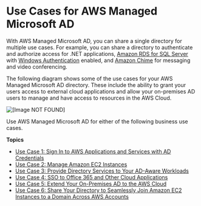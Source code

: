 # Use Cases for AWS Managed Microsoft AD<a name="ms_ad_use_cases"></a>

With AWS Managed Microsoft AD, you can share a single directory for multiple use cases\. For example, you can share a directory to authenticate and authorize access for \.NET applications, [Amazon RDS for SQL Server](https://aws.amazon.com/rds/sqlserver/) with [Windows Authentication](http://docs.aws.amazon.com/AmazonRDS/latest/UserGuide/USER_SQLServerWinAuth.html) enabled, and [Amazon Chime](https://chime.aws/) for messaging and video conferencing\.

The following diagram shows some of the use cases for your AWS Managed Microsoft AD directory\. These include the ability to grant your users access to external cloud applications and allow your on\-premises AD users to manage and have access to resources in the AWS Cloud\. 

![\[Image NOT FOUND\]](http://docs.aws.amazon.com/directoryservice/latest/admin-guide/images/ms_ad_use_cases2.png)

Use AWS Managed Microsoft AD for either of the following business use cases\.

**Topics**
+ [Use Case 1: Sign In to AWS Applications and Services with AD Credentials](usecase1.md)
+ [Use Case 2: Manage Amazon EC2 Instances](usecase2.md)
+ [Use Case 3: Provide Directory Services to Your AD\-Aware Workloads](usecase3.md)
+ [Use Case 4: SSO to Office 365 and Other Cloud Applications](usecase4.md)
+ [Use Case 5: Extend Your On\-Premises AD to the AWS Cloud](usecase5.md)
+ [Use Case 6: Share Your Directory to Seamlessly Join Amazon EC2 Instances to a Domain Across AWS Accounts](usecase6.md)